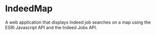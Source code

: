# IndeedMap
A web application that displays Indeed job searches on a map using the ESRI Javascript API and the Indeed Jobs API.
